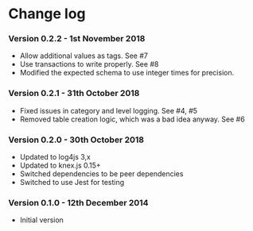 Change log
==========


### Version 0.2.2 - 1st November 2018

 * Allow additional values as tags. See #7
 * Use transactions to write properly. See #8
 * Modified the expected schema to use integer times for precision. 

### Version 0.2.1 - 31th October 2018

 * Fixed issues in category and level logging. See #4, #5
 * Removed table creation logic, which was a bad idea anyway. See #6


### Version 0.2.0 - 30th October 2018

 * Updated to log4js 3,x
 * Updated to knex.js 0.15+
 * Switched dependencies to be peer dependencies
 * Switched to use Jest for testing


### Version 0.1.0 - 12th December 2014

 * Initial version